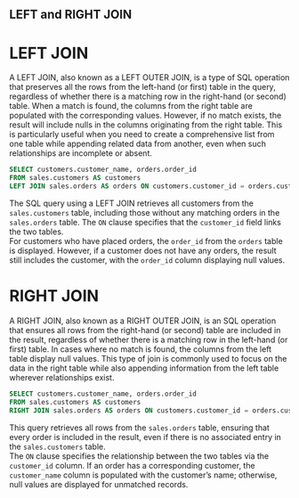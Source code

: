 ## LEFT and RIGHT JOIN

# LEFT JOIN

A LEFT JOIN, also known as a LEFT OUTER JOIN, is a type of SQL operation that preserves all the rows from the left-hand (or first) table in the query, regardless of whether there is a matching row in the right-hand (or second) table.
When a match is found, the columns from the right table are populated with the corresponding values. However, if no match exists, the result will include nulls in the columns originating from the right table. 
This is particularly useful when you need to create a comprehensive list from one table while appending related data from another, even when such relationships are incomplete or absent. 

```sql
SELECT customers.customer_name, orders.order_id
FROM sales.customers AS customers
LEFT JOIN sales.orders AS orders ON customers.customer_id = orders.customer_id;
```

The SQL query using a LEFT JOIN retrieves all customers from the `sales.customers` table, including those without any matching orders in the `sales.orders` table. The `ON` clause specifies that the `customer_id` field links the two tables.  
For customers who have placed orders, the `order_id` from the `orders` table is displayed. However, if a customer does not have any orders, the result still includes the customer, with the `order_id` column displaying null values.  


# RIGHT JOIN

A RIGHT JOIN, also known as a RIGHT OUTER JOIN, is an SQL operation that ensures all rows from the right-hand (or second) table are included in the result, regardless of whether there is a matching row in the left-hand (or first) table. 
In cases where no match is found, the columns from the left table display null values.
This type of join is commonly used to focus on the data in the right table while also appending information from the left table wherever relationships exist.


```sql
SELECT customers.customer_name, orders.order_id
FROM sales.customers AS customers
RIGHT JOIN sales.orders AS orders ON customers.customer_id = orders.customer_id;
```

This query retrieves all rows from the `sales.orders` table, ensuring that every order is included in the result, even if there is no associated entry in the `sales.customers` table.  
The `ON` clause specifies the relationship between the two tables via the `customer_id` column. If an order has a corresponding customer, the `customer_name` column is populated with the customer’s name; otherwise, null values are displayed for unmatched records.  